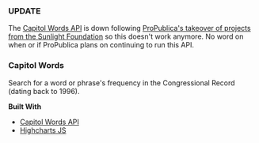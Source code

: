 ### **UPDATE**
The [Capitol Words API](http://sunlightlabs.github.io/Capitol-Words/) is down following [ProPublica's takeover of projects from the Sunlight Foundation](https://www.propublica.org/article/taking-cues-and-some-projects-from-sunlight-labs) so this doesn't work anymore. No word on when or if ProPublica plans on continuing to run this API.

### Capitol Words
Search for a word or phrase's frequency in the Congressional Record (dating back to 1996).


**Built With**
* [Capitol Words API](http://sunlightlabs.github.io/Capitol-Words/)
* [Highcharts JS](http://www.highcharts.com/products/highcharts)
